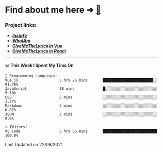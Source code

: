 # Find about me here ➜ [🧑](https://pauabella.dev)

### Project links:
- ***[Instafy](https://instafy.me)***
- ***[WhoIAm](https://pauabella.dev)***
- ***[GiveMeTheLyrics in Vue](https://lyrics.pauabella.dev)***
- ***[GiveMeTheLyrics in React](https://pauabella.dev/GiveMeTheLyrics)***

---
<!--START_SECTION:waka-->
📊 **This Week I Spent My Time On** 

```text
💬 Programming Languages: 
Vue.js                   5 hrs 26 mins       ███████████████████████░░   91.76% 
JavaScript               18 mins             █░░░░░░░░░░░░░░░░░░░░░░░░   5.18% 
CSS                      5 mins              ░░░░░░░░░░░░░░░░░░░░░░░░░   1.57% 
Markdown                 3 mins              ░░░░░░░░░░░░░░░░░░░░░░░░░   0.87% 
JSON                     2 mins              ░░░░░░░░░░░░░░░░░░░░░░░░░   0.6%

🔥 Editors: 
VS Code                  5 hrs 56 mins       █████████████████████████   100.0%

```


 Last Updated on 22/09/2021
<!--END_SECTION:waka-->
